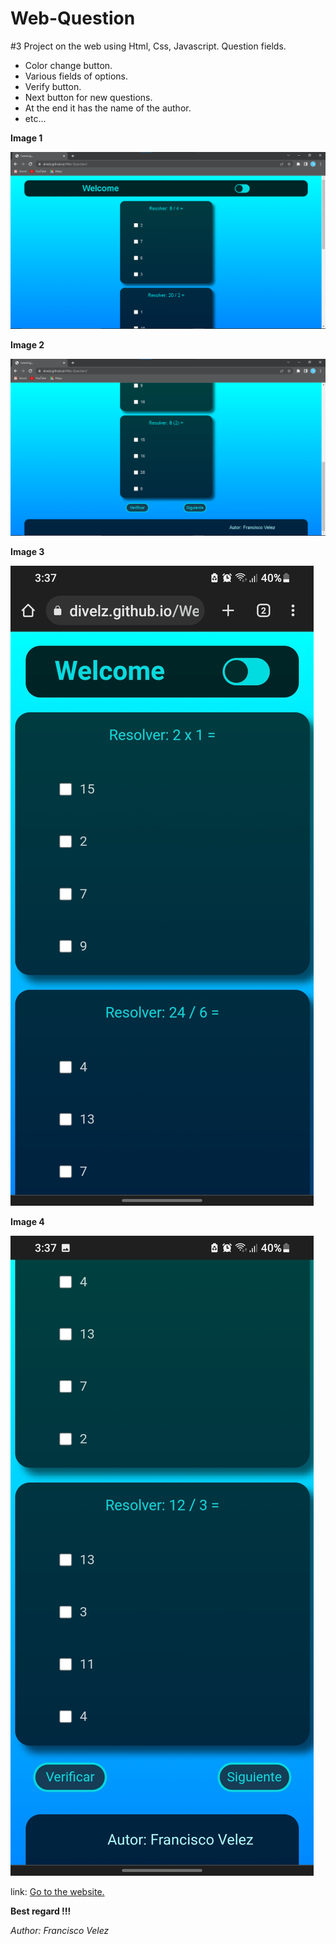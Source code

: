 # Web-Question

#3 Project on the web using Html, Css, Javascript. Question fields.

* Color change button.
* Various fields of options.
* Verify button.
* Next button for new questions.
* At the end it has the name of the author.
* etc...

**Image 1**

![Image from the website](./images/Image1.png)

**Image 2**

![Image from the website](./images/Image2.png)

**Image 3**

![Image from the website](./images/Image3.jpg)

**Image 4**

![Image from the website](./images/Image4.jpg)

link: [Go to the website.](https://fravelz.github.io/Web-Question/)

**Best regard !!!**

<cite>Author: Francisco Velez</cite>
